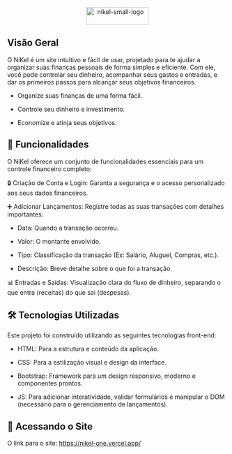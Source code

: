 <div align="center">
  <img width="143" height="40" alt="nikel-small-logo" src="https://github.com/user-attachments/assets/023dc505-92f6-4158-a157-8c197316b2ed" />
</div>

## Visão Geral
O NiKel é um site intuitivo e fácil de usar, projetado para te ajudar a organizar suas finanças pessoais de forma simples e eficiente. Com ele, você pode controlar seu dinheiro, acompanhar seus gastos e entradas, e dar os primeiros passos para alcançar seus objetivos financeiros.

- Organize suas finanças de uma forma fácil.

- Controle seu dinheiro e investimento.

- Economize e atinja seus objetivos.

## 🌟 Funcionalidades
O NiKel oferece um conjunto de funcionalidades essenciais para um controle financeiro completo:

🔒 Criação de Conta e Login: Garanta a segurança e o acesso personalizado aos seus dados financeiros.

➕ Adicionar Lançamentos: Registre todas as suas transações com detalhes importantes:

- Data: Quando a transação ocorreu.

- Valor: O montante envolvido.

- Tipo: Classificação da transação (Ex: Salário, Aluguel, Compras, etc.).

- Descrição: Breve detalhe sobre o que foi a transação.

📊 Entradas e Saídas: Visualização clara do fluxo de dinheiro, separando o que entra (receitas) do que sai (despesas).

## 🛠️ Tecnologias Utilizadas
Este projeto foi construído utilizando as seguintes tecnologias front-end:
- HTML: Para a estrutura e conteúdo da aplicação.

- CSS: Para a estilização visual e design da interface.

- Bootstrap: Framework para um design responsivo, moderno e componentes prontos.

- JS: Para adicionar interatividade, validar formulários e manipular o DOM (necessário para o gerenciamento de lançamentos).

## 🌟 Acessando o Site
O link para o site: https://nikel-one.vercel.app/
